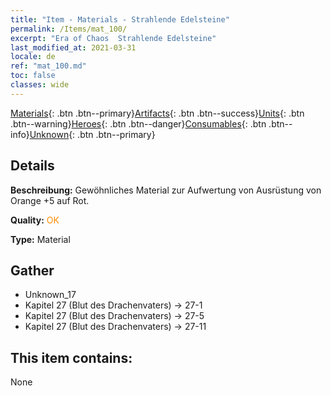 ```yaml
---
title: "Item - Materials - Strahlende Edelsteine"
permalink: /Items/mat_100/
excerpt: "Era of Chaos  Strahlende Edelsteine"
last_modified_at: 2021-03-31
locale: de
ref: "mat_100.md"
toc: false
classes: wide
---
```

 [Materials](/de/Items/){: .btn .btn--primary}[Artifacts](/de/Items/Artifacts/){: .btn .btn--success}[Units](/de/Items/Units/){: .btn .btn--warning}[Heroes](/de/Items/Heroes/){: .btn .btn--danger}[Consumables](/de/Items/Consumables/){: .btn .btn--info}[Unknown](/de/Items/Unknown/){: .btn .btn--primary}

## Details
 **Beschreibung:** Gewöhnliches Material zur Aufwertung von Ausrüstung von Orange +5 auf Rot.

 **Quality:** <span style="color: #FF8C00">OK</span>

 **Type:** Material

## Gather

*    Unknown_17 
*    Kapitel 27 (Blut des Drachenvaters) -> 27-1 
*    Kapitel 27 (Blut des Drachenvaters) -> 27-5 
*    Kapitel 27 (Blut des Drachenvaters) -> 27-11 

## This item contains:

  None

